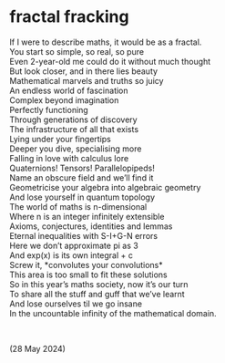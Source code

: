 # fractal fracking
<!-- #SQUARK live!
| dest = poetry/fracking
| style = poetry 
| index = poetry
| shard = #index / maths
| date = 2024 May 28
-->

If I were to describe maths, it would be as a fractal.  
You start so simple, so real, so pure  
Even 2-year-old me could do it without much thought  
But look closer, and in there lies beauty  
Mathematical marvels and truths so juicy  
An endless world of fascination  
Complex beyond imagination  
Perfectly functioning  
Through generations of discovery  
The infrastructure of all that exists  
Lying under your fingertips  
Deeper you dive, specialising more  
Falling in love with calculus lore  
Quaternions! Tensors! Parallelopipeds!  
Name an obscure field and we’ll find it  
Geometricise your algebra into algebraic geometry  
And lose yourself in quantum topology  
The world of maths is n-dimensional  
Where n is an integer infinitely extensible  
Axioms, conjectures, identities and lemmas  
Eternal inequalities with S-I+G-N errors  
Here we don’t approximate pi as 3  
And exp(x) is its own integral + c  
Screw it, \*convolutes your convolutions*  
This area is too small to fit these solutions  
So in this year’s maths society, now it’s our turn  
To share all the stuff and guff that we’ve learnt  
And lose ourselves til we go insane  
In the uncountable infinity of the mathematical domain.  


<br>


(28 May 2024)
